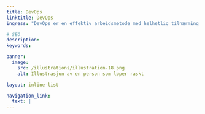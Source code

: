 ```yaml
---
title: DevOps
linktitle: DevOps
ingress: "DevOps er en effektiv arbeidsmetode med helhetlig tilnærming. Metoden handler om å effektivisere arbeidsflyten på tvers av utviklings- og driftsavdelingen og gir mange mange fordeler for virksomheten. For kommersielle virksomheter kan det også gi konkurransefortrinn."

# SEO
description:
keywords:

banner:
  image:
    src: /illustrations/illustration-18.png
    alt: Illustrasjon av en person som løper raskt

layout: inline-list

navigation_link:
  text: |
---
```


